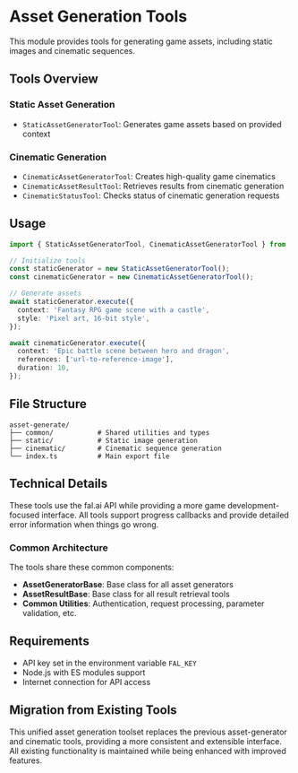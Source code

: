 # Asset Generation Tools

This module provides tools for generating game assets, including static images and cinematic sequences.

## Tools Overview

### Static Asset Generation

- `StaticAssetGeneratorTool`: Generates game assets based on provided context

### Cinematic Generation

- `CinematicAssetGeneratorTool`: Creates high-quality game cinematics
- `CinematicAssetResultTool`: Retrieves results from cinematic generation
- `CinematicStatusTool`: Checks status of cinematic generation requests

## Usage

```typescript
import { StaticAssetGeneratorTool, CinematicAssetGeneratorTool } from './tools/asset-generate';

// Initialize tools
const staticGenerator = new StaticAssetGeneratorTool();
const cinematicGenerator = new CinematicAssetGeneratorTool();

// Generate assets
await staticGenerator.execute({
  context: 'Fantasy RPG game scene with a castle',
  style: 'Pixel art, 16-bit style',
});

await cinematicGenerator.execute({
  context: 'Epic battle scene between hero and dragon',
  references: ['url-to-reference-image'],
  duration: 10,
});
```

## File Structure

```
asset-generate/
├── common/           # Shared utilities and types
├── static/           # Static image generation
├── cinematic/        # Cinematic sequence generation
└── index.ts          # Main export file
```

## Technical Details

These tools use the fal.ai API while providing a more game development-focused interface. All tools support progress callbacks and provide detailed error information when things go wrong.

### Common Architecture

The tools share these common components:

- **AssetGeneratorBase**: Base class for all asset generators
- **AssetResultBase**: Base class for all result retrieval tools
- **Common Utilities**: Authentication, request processing, parameter validation, etc.

## Requirements

- API key set in the environment variable `FAL_KEY`
- Node.js with ES modules support
- Internet connection for API access

## Migration from Existing Tools

This unified asset generation toolset replaces the previous asset-generator and cinematic tools, providing a more consistent and extensible interface. All existing functionality is maintained while being enhanced with improved features.
